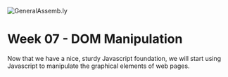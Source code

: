 ![GeneralAssemb.ly](https://github.com/generalassembly/ga-ruby-on-rails-for-devs/raw/master/images/ga.png "GeneralAssemb.ly")

# Week 07 - DOM Manipulation

Now that we have a nice, sturdy Javascript foundation, we will start using Javascript to manipulate the graphical elements of web pages.
